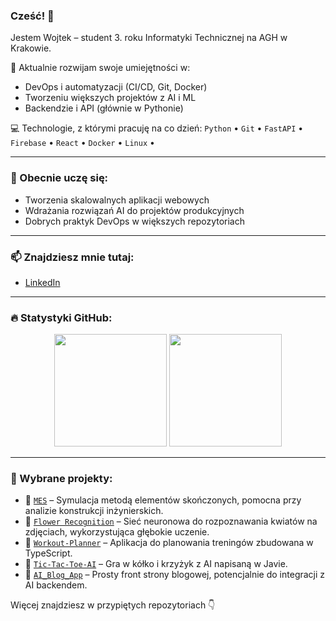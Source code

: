 ### Cześć! 👋  
Jestem Wojtek – student 3. roku Informatyki Technicznej na AGH w Krakowie.

🔧 Aktualnie rozwijam swoje umiejętności w:
- DevOps i automatyzacji (CI/CD, Git, Docker)
- Tworzeniu większych projektów z AI i ML
- Backendzie i API (głównie w Pythonie)

💻 Technologie, z którymi pracuję na co dzień:
`Python` • `Git` • `FastAPI` • `Firebase` • `React` • `Docker` • `Linux` • 

---

### 🌱 Obecnie uczę się:
- Tworzenia skalowalnych aplikacji webowych
- Wdrażania rozwiązań AI do projektów produkcyjnych
- Dobrych praktyk DevOps w większych repozytoriach

---

### 📫 Znajdziesz mnie tutaj:
- [LinkedIn](https://www.linkedin.com/in/wojciech-ferda-3b6b21359/) 

---

### 🔥 Statystyki GitHub:

<p align="center">
  <img height="180em" src="https://github-readme-stats.vercel.app/api?username=wojferda&show_icons=true&hide=prs&count_private=true&theme=dark" />
  <img height="180em" src="https://github-readme-stats.vercel.app/api/top-langs/?username=wojferda&layout=compact&theme=dark&hide=jupyter%20notebook" />
</p>

---

### 📌 Wybrane projekty:

- 🧠 [`MES`](https://github.com/wojferda/MES) – Symulacja metodą elementów skończonych, pomocna przy analizie konstrukcji inżynierskich.
- 🧠 [`Flower Recognition`](https://github.com/wojferda/ai-flower-recognition) – Sieć neuronowa do rozpoznawania kwiatów na zdjęciach, wykorzystująca głębokie uczenie.
- 💪 [`Workout-Planner`](https://github.com/wojferda/Workout-Planner) – Aplikacja do planowania treningów zbudowana w TypeScript.
- 🧠 [`Tic-Tac-Toe-AI`](https://github.com/wojferda/Tic-Tac-Toe-AI) – Gra w kółko i krzyżyk z AI napisaną w Javie.
- 📰 [`AI_Blog_App`](https://github.com/wojferda/AI_Blog_App) – Prosty front strony blogowej, potencjalnie do integracji z AI backendem.

Więcej znajdziesz w przypiętych repozytoriach 👇

